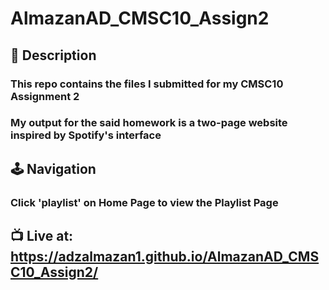 # AlmazanAD_CMSC10_Assign2

## 📃 Description
### This repo contains the files I submitted for my CMSC10 Assignment 2
### My output for the said homework is a two-page website inspired by Spotify's interface 

## 🕹️ Navigation
### Click 'playlist' on Home Page to view the Playlist Page

## 📺 Live at: https://adzalmazan1.github.io/AlmazanAD_CMSC10_Assign2/

